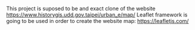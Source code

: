 This project is suposed to be and exact clone of the website https://www.historygis.udd.gov.taipei/urban_e/map/
Leaflet framework is going to be used in order to create the website map: https://leafletjs.com/